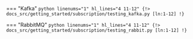 === "Kafka"
    ```python linenums="1" hl_lines="4 11-12"
    {!> docs_src/getting_started/subscription/testing_kafka.py [ln:1-12] !}
    ```

=== "RabbitMQ"
    ```python linenums="1" hl_lines="4 11-12"
    {!> docs_src/getting_started/subscription/testing_rabbit.py [ln:1-12] !}
    ```
